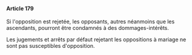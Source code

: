 #### Article 179

Si l'opposition est rejetée, les opposants, autres néanmoins que les ascendants, pourront être condamnés à des dommages-intérêts.

Les jugements et arrêts par défaut rejetant les oppositions à mariage ne sont pas susceptibles d'opposition.

